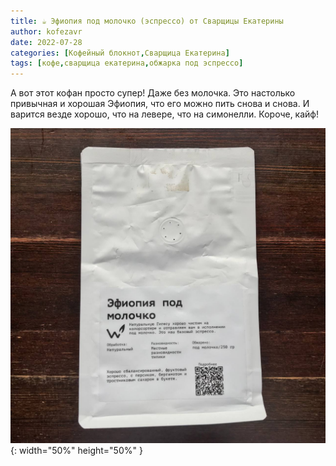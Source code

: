 ```yaml
---
title: ☕️ Эфиопия под молочко (эспрессо) от Сварщицы Екатерины
author: kofezavr
date: 2022-07-28
categories: [Кофейный блокнот,Сварщица Екатерина]
tags: [кофе,сварщица екатерина,обжарка под эспрессо]
--- 
```


А вот этот кофан просто супер! Даже без молочка. Это настолько привычная и хорошая Эфиопия, что его можно пить снова и снова. И варится везде хорошо, что на левере, что на симонелли. Короче, кайф!

![Эфиопия под молочко (эспрессо) от Сварщицы Екатерины](/assets/img/posts/22/07/ethiopia-pod-molochko.jpg){: width="50%" height="50%" }